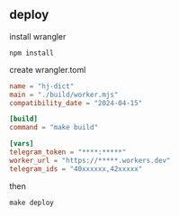 ## deploy

install wrangler

```shell
npm install
```

create wrangler.toml

```toml
name = "hj-dict"
main = "./build/worker.mjs"
compatibility_date = "2024-04-15"

[build]
command = "make build"

[vars]
telegram_token = "****:*****"
worker_url = "https://*****.workers.dev"
telegram_ids = "40xxxxxx,42xxxxx"
```


then

```shell
make deploy
```
